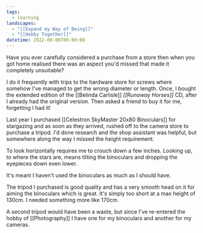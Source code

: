 ```yaml
---
tags:
  - learning
landscapes:
  - "[[Expand my Way of Being]]"
  - "[[Hobby Together]]"
datetime: 2022-08-08T00:00:00
---
```


Have you ever carefully considered a purchase from a store then when you got home realised there was an aspect you'd missed that made it completely unsuitable?

I do it frequently with trips to the hardware store for screws where somehow I've managed to get the wrong diameter or length. Once, I bought the extended edition of the [[Belinda Carlisle]] *[[Runaway Horses]]* CD, after I already had the original version. Then asked a friend to buy it for me, forgetting I had it!

Last year I purchased [[Celestron SkyMaster 20x80 Binoculars]] for stargazing and as soon as they arrived, rushed off to the camera store to purchase a tripod. I'd done research and the shop assistant was helpful, but somewhere along the way I missed the height requirement.

To look horizontally requires me to crouch down a few inches. Looking up, to where the stars are, means tilting the binoculars and dropping the eyepieces down even lower.

It's meant I haven't used the binoculars as much as I should have.

The tripod I purchased is good quality and has a very smooth head on it for aiming the binoculars which is great. It's simply too short at a max height of 130cm. I needed something more like 170cm.

A second tripod would have been a waste, but since I've re-entered the hobby of [[Photography]] I have one for my binoculars and another for my cameras.
